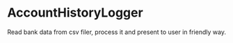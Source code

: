 # AccountHistoryLogger
Read bank data from csv filer, process it and present to user in friendly way.
